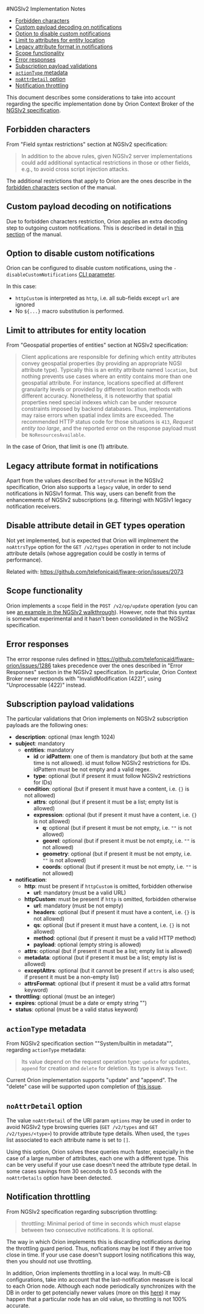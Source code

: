 #<a name="top"></a>NGSIv2 Implementation Notes

* [Forbidden characters](#forbidden-characters)
* [Custom payload decoding on notifications](#custom-payload-decoding-on-notifications)
* [Option to disable custom notifications](#option-to-disable-custom-notifications)
* [Limit to attributes for entity location](#limit-to-attributes-for-entity-location)
* [Legacy attribute format in notifications](#legacy-attribute-format-in-notifications)
* [Scope functionality](#scope-functionality)
* [Error responses](#error-responses)
* [Subscription payload validations](#subscription-payload-validations)
* [`actionType` metadata](#actiontype-metadata)
* [`noAttrDetail` option](#noattrdetail-option)
* [Notification throttling](#notification-throttling)

This document describes some considerations to take into account
regarding the specific implementation done by Orion Context Broker
of the [NGSIv2 specification](http://telefonicaid.github.io/fiware-orion/api/v2/stable/).

## Forbidden characters

From "Field syntax restrictions" section at NGSIv2 specification:

> In addition to the above rules, given NGSIv2 server implementations could add additional
> syntactical restrictions in those or other fields, e.g., to avoid cross script injection attacks.

The additional restrictions that apply to Orion are the ones describe in the
[forbidden characters](forbidden_characters.md) section of the manual.

## Custom payload decoding on notifications

Due to forbidden characters restriction, Orion applies an extra decoding step to outgoing
custom notifications. This is described in detail in [this section](forbidden_characters.md#custom-payload-special-treatment)
of the manual.

## Option to disable custom notifications

Orion can be configured to disable custom notifications, using the `-disableCustomNotifications` [CLI parameter](../admin/cli.md).

In this case:

* `httpCustom` is interpreted as `http`, i.e. all sub-fields except `url` are ignored
* No `${...}` macro substitution is performed.

## Limit to attributes for entity location

From "Geospatial properties of entities" section at NGSIv2 specification:

> Client applications are responsible for defining which entity attributes convey geospatial properties
> (by providing an appropriate NGSI attribute type). Typically this is an entity attribute named `location`,
> but nothing prevents use cases where an entity contains more than one geospatial attribute. For instance,
> locations specified at different granularity levels or provided by different location methods with different
> accuracy. Nonetheless, it is noteworthy that spatial properties need special indexes which can be under resource
> constraints imposed by backend databases. Thus, implementations may raise errors when spatial index limits are
> exceeded. The recommended HTTP status code for those situations is `413`, *Request entity too large*, and the
> reported error on the response payload must be `NoResourcesAvailable`.

In the case of Orion, that limit is one (1) attribute.

## Legacy attribute format in notifications

Apart from the values described for `attrsFormat` in the NGSIv2 specification, Orion also supports a
`legacy` value, in order to send notifications in NGSIv1 format. This way, users can benefit from the
enhancements of NGSIv2 subscriptions (e.g. filtering) with NGSIv1 legacy notification receivers.

## Disable attribute detail in GET types operation

Not yet implemented, but is expected that Orion will implmement the `noAttrsType` option for the
`GET /v2/types` operation in order to not include attribute details (whose aggregation could be
costly in terms of performance).

Related with: https://github.com/telefonicaid/fiware-orion/issues/2073

## Scope functionality

Orion implements a `scope` field in the `POST /v2/op/update` operation (you can see
[an example in the NGSIv2 walkthrough](walkthrough_apiv2.md#batch-operations)). However, note that this syntax is
somewhat experimental and it hasn't been consolidated in the NGSIv2 specification.

## Error responses

The error response rules defined in https://github.com/telefonicaid/fiware-orion/issues/1286 takes precedence over
the ones described in "Error Responses" section in the NGSIv2 specification. In particular, Orion Context
Broker never responds with "InvalidModification (422)", using "Unprocessable (422)" instead.

## Subscription payload validations

The particular validations that Orion implements on NGSIv2 subscription payloads are the following ones:

* **description**: optional (max length 1024)
* **subject**: mandatory
    * **entities**: mandatory
        * **id** or **idPattern**: one of them is mandatory (but both at the same time is not allowed). id
            must follow NGSIv2 restrictions for IDs. idPattern must be not empty and a valid regex.
        * **type**: optional (but if present it must follow NGSIv2 restrictions for IDs)
    * **condition**: optional (but if present it must have a content, i.e. `{}` is not allowed)
        * **attrs**: optional (but if present it must be a list; empty list is allowed)
        * **expression**: optional (but if present it must have a content, i.e. `{}` is not allowed)
            * **q**: optional (but if present it must be not empty, i.e. `""` is not allowed)
            * **georel**: optional (but if present it must be not empty, i.e. `""` is not allowed)
            * **geometry**: optional (but if present it must be not empty, i.e. `""` is not allowed)
            * **coords**: optional (but if present it must be not empty, i.e. `""` is not allowed)
* **notification**:
    * **http**: must be present if `httpCustom` is omitted, forbidden otherwise
        * **url**: mandatory (must be a valid URL)
    * **httpCustom**: must be present if `http` is omitted, forbidden otherwise
        * **url**: mandatory (must be not empty)
        * **headers**: optional (but if present it must have a content, i.e. `{}` is not allowed)
        * **qs**: optional (but if present it must have a content, i.e. `{}` is not allowed)
        * **method**: optional (but if present it must be a valid HTTP method)
        * **payload**: optional (empty string is allowed)
    * **attrs**: optional (but if present it must be a list; empty list is allowed)
    * **metadata**: optional (but if present it must be a list; empty list is allowed)
    * **exceptAttrs**: optional (but it cannot be present if `attrs` is also used; if present it must be a non-empty list)
    * **attrsFormat**: optional (but if present it must be a valid attrs format keyword)
* **throttling**: optional (must be an integer)
* **expires**: optional (must be a date or empty string "")
* **status**: optional (must be a valid status keyword)


## `actionType` metadata

From NGSIv2 specification section ""System/builtin in metadata"", regarding `actionType` metadata:

> Its value depend on the request operation type: `update` for updates,
> `append` for creation and `delete` for deletion. Its type is always `Text`.

Current Orion implementation supports "update" and "append". The "delete" case will be
supported upon completion of [this issue](https://github.com/telefonicaid/fiware-orion/issues/1494).

## `noAttrDetail` option

The value `noAttrDetail` of the URI param `options` may be used in order to avoid NGSIv2 type browsing queries
(`GET /v2/types` and `GET /v2/types/<type>`) to provide attribute type details.
When used, the `types` list associated to each attribute name is set to `[]`.

Using this option, Orion solves these queries much faster, especially in the case of a large number of attributes, each one with a different type.
This can be very useful if your use case doesn't need the attribute type detail.
In some cases savings from 30 seconds to 0.5 seconds with the `noAttrDetails` option have been detected.

## Notification throttling

From NGSIv2 specification regarding subscription throttling:

> throttling: Minimal period of time in seconds which must elapse between two consecutive notifications. It is optional.

The way in which Orion implements this is discarding notifications during the throttling guard period. Thus, nofications may be lost
if they arrive too close in time. If your use case doesn't support losing notifications this way, then you should not use throttling.

In addition, Orion implements throttling in a local way. In multi-CB configurations, take into account that the last-notification
measure is local to each Orion node. Although each node periodically synchronizes with the DB in order to get potencially newer
values (more on this [here](perf_tuning.md#subscription-cache)) it may happen that a particular node has an old value, so throttling
is not 100% accurate.

<!-- To enable this when options get removed from the stable version. Note that in RC-2016.10 is still included

## Deprecated features

Although we try to minimize the changes in the stable version of the NGSIv2 specification, some of
them has been needed at the end. Thus, there is changed functionality that doesn't appear in the current
NGSIv2 stable specification document but Orion stills supporting them
(as [deprecated functionality](../deprecated.md)) in order to keep backward compability.

In particular, the usage of `dateCreated` and `dateModified` in the `options` parameter (introduced
in stable RC-2016.05 and removed in ...) is still supported, e.g. `options=dateModified`. However,
you are highly encouraged to use `attrs` instead (i.e. `attrs=dateModified,*`).

-->
